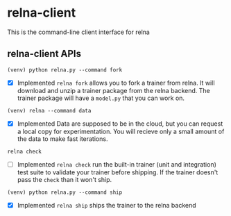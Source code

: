 # relna-client

This is the command-line client interface for relna

## relna-client APIs

```
(venv) python relna.py --command fork 
```
- [X] Implemented
`relna fork` allows you to fork a trainer from relna. It will download and unzip a trainer package from the relna backend.
The trainer package will have a `model.py` that you can work on.

```
(venv) relna --command data
```
- [x] Implemented
Data are supposed to be in the cloud, but you can request a local copy for experimentation. You will recieve only a small amount of the data to make fast iterations.

```
relna check
```
- [ ] Implemented
`relna check` run the built-in trainer (unit and integration) test suite to validate your trainer before shipping. If the trainer doesn't pass the `check` than it won't ship.


```
(venv) python relna.py --command ship 
```
- [X] Implemented
`relna ship` ships the trainer to the relna backend 
